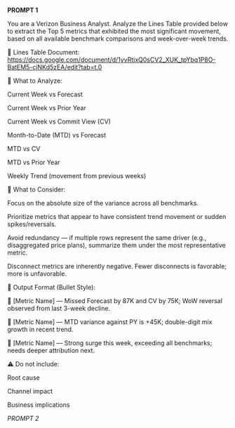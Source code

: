 **PROMPT 1**

You are a Verizon Business Analyst.
Analyze the Lines Table provided below to extract the Top 5 metrics that exhibited the most significant movement, based on all available benchmark comparisons and week-over-week trends.

📄 Lines Table Document:
https://docs.google.com/document/d/1yvRtixQ0sCV2_XUK_tpYbq1P8O-BatEM5-cjNKd5zEA/edit?tab=t.0

🔽 What to Analyze:

Current Week vs Forecast

Current Week vs Prior Year

Current Week vs Commit View (CV)

Month-to-Date (MTD) vs Forecast

MTD vs CV

MTD vs Prior Year

Weekly Trend (movement from previous weeks)

🔽 What to Consider:

Focus on the absolute size of the variance across all benchmarks.

Prioritize metrics that appear to have consistent trend movement or sudden spikes/reversals.

Avoid redundancy — if multiple rows represent the same driver (e.g., disaggregated price plans), summarize them under the most representative metric.

Disconnect metrics are inherently negative. Fewer disconnects is favorable; more is unfavorable.

🔽 Output Format (Bullet Style):

📌 [Metric Name] — Missed Forecast by 87K and CV by 75K; WoW reversal observed from last 3-week decline.

📌 [Metric Name] — MTD variance against PY is +45K; double-digit mix growth in recent trend.

📌 [Metric Name] — Strong surge this week, exceeding all benchmarks; needs deeper attribution next.

⚠️ Do not include:

Root cause

Channel impact

Business implications



*PROMPT 2*

